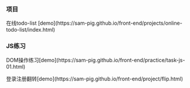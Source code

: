 <h3>项目</h3>
<p>在线todo-list [demo](https://sam-pig.github.io/front-end/projects/online-todo-list/index.html)<p>

<h3>JS练习</h3>
<p>
 DOM操作练习[demo](https://sam-pig.github.io/front-end/practice/task-js-01.html)
</p>
<p>
 登录注册翻转[demo](https://sam-pig.github.io/front-end/project/flip.html)
</p>
